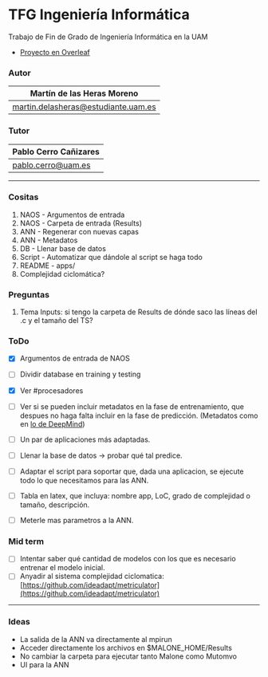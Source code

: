 # TFG Ingeniería Informática

Trabajo de Fin de Grado de Ingeniería Informática en la UAM
- [Proyecto en Overleaf](https://www.overleaf.com/project/619df580e0cdd6ba1598798b)

### Autor
| Martín de las Heras Moreno
| --------------------------
| martin.delasheras@estudiante.uam.es

### Tutor
| Pablo Cerro Cañizares
| --------------------------
| pablo.cerro@uam.es

---

### Cositas
 1. NAOS - Argumentos de entrada
 2. NAOS - Carpeta de entrada (Results)
 3. ANN - Regenerar con nuevas capas
 4. ANN - Metadatos
 5. DB - Llenar base de datos
 6. Script - Automatizar que dándole al script se haga todo
 7. README - apps/
 8. Complejidad ciclomática?

 ### Preguntas
 1. Tema Inputs: si tengo la carpeta de Results de dónde saco las líneas del .c y el tamaño del TS?

### ToDo
 - [x] Argumentos de entrada de NAOS
 - [ ] Dividir database en training y testing
 - [x] Ver #procesadores
 - [ ] Ver si se pueden incluir metadatos en la fase de entrenamiento, que despues no haga falta incluir en la fase de predicción. (Metadatos como en [lo de DeepMind](https://www.youtube.com/watch?v=AO6ID_xoqq4))
 - [ ] Un par de aplicaciones más adaptadas.
 - [ ] Llenar la base de datos -> probar qué tal predice.
 - [ ] Adaptar el script para soportar que, dada una aplicacion, se ejecute todo lo que necesitamos para las ANN.
 - [ ] Tabla en latex, que incluya: nombre app, LoC, grado de complejidad o tamaño, descripción.
 - [ ] Meterle mas parametros a la ANN.


### Mid term
 - [ ] Intentar saber qué cantidad de modelos con los que es necesario entrenar el modelo inicial. 
 - [ ] Anyadir al sistema complejidad ciclomatica: [https://github.com/ideadapt/metriculator](https://github.com/ideadapt/metriculator)

---

### Ideas
 - La salida de la ANN va directamente al mpirun
 - Acceder directamente los archivos en $MALONE_HOME/Results
 - No cambiar la carpeta para ejecutar tanto Malone como Mutomvo
 - UI para la ANN
